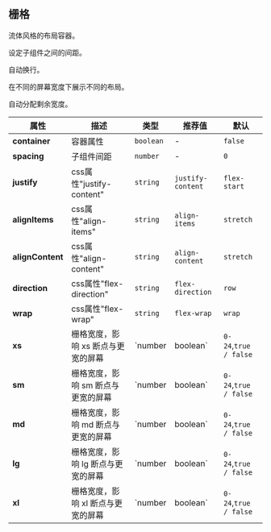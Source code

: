 ## 栅格

流体风格的布局容器。

<ex-code name="ex-grid-basic">

设定子组件之间的间距。

</ex-code>

<ex-code name="ex-grid-fluid">

自动换行。

</ex-code>

<ex-code name="ex-grid-responsive">

在不同的屏幕宽度下展示不同的布局。

</ex-code>

<ex-code name="ex-grid-autoWidth">

自动分配剩余宽度。

</ex-code>

<ex-footer edit-link="https://github.com/zeit-ui/vue/edit/master/docs/en-us/components/grid.md">

| 属性 | 描述 | 类型 | 推荐值 | 默认
| ---------- | ---------- | ---- |  -------------- | ------ |
| **container** | 容器属性 | `boolean` | - | `false` |
| **spacing** | 子组件间距 | `number` | - | `0` |
| **justify** | css属性"justify-content" | `string` | `justify-content` | `flex-start` |
| **alignItems** | css属性"align-items" | `string` | `align-items` | `stretch` |
| **alignContent** | css属性"align-content" | `string` | `align-content` | `stretch` |
| **direction** | css属性"flex-direction" | `string` | `flex-direction` | `row` |
| **wrap** | css属性"flex-wrap" | `string` | `flex-wrap` | `wrap` |
| **xs** | 栅格宽度，影响 xs 断点与更宽的屏幕 | `number | boolean` | `0-24`,`true / false` | `false` |
| **sm** | 栅格宽度，影响 sm 断点与更宽的屏幕 | `number | boolean` | `0-24`,`true / false` | `false` |
| **md** | 栅格宽度，影响 md 断点与更宽的屏幕 | `number | boolean` | `0-24`,`true / false` | `false` |
| **lg** | 栅格宽度，影响 lg 断点与更宽的屏幕 | `number | boolean` | `0-24`,`true / false` | `false` |
| **xl** | 栅格宽度，影响 xl 断点与更宽的屏幕 | `number | boolean` | `0-24`,`true / false` | `false` |

</ex-footer>
